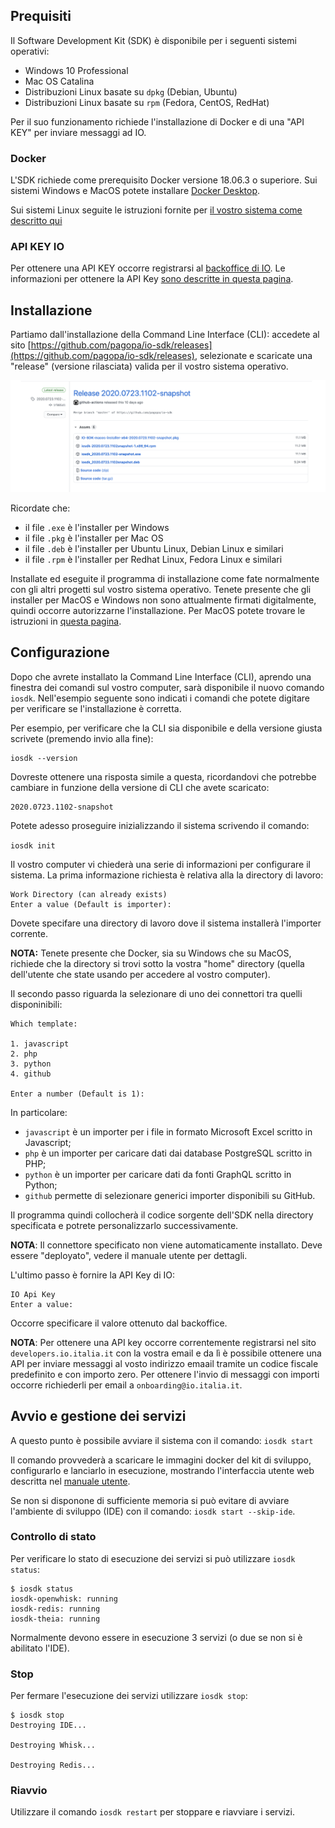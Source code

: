 ## Prequisiti

Il Software Development Kit (SDK) è disponibile per i seguenti sistemi operativi:

- Windows 10 Professional
- Mac OS Catalina
- Distribuzioni Linux basate su `dpkg` (Debian, Ubuntu)
- Distribuzioni Linux basate su `rpm` (Fedora, CentOS, RedHat)

Per il suo funzionamento richiede l'installazione di Docker e di una "API KEY" per inviare messaggi ad IO. 

### Docker

L'SDK richiede come prerequisito Docker versione 18.06.3 o superiore. Sui sistemi Windows e MacOS potete installare [Docker Desktop](https://www.docker.com/products/docker-desktop).

Sui sistemi Linux seguite le istruzioni fornite per [il vostro sistema come descritto qui](https://docs.docker.com/engine/install/)

### API KEY IO

Per ottenere una API KEY occorre registrarsi al [backoffice di IO](https://developer.io.italia.it/). Le informazioni per ottenere la API Key [sono descritte in questa pagina](https://developer.io.italia.it/openapi.html).

## Installazione

Partiamo dall'installazione della Command Line Interface (CLI): accedete al sito [https://github.com/pagopa/io-sdk/releases](https://github.com/pagopa/io-sdk/releases), selezionate e scaricate una "release" (versione rilasciata) valida per il vostro sistema operativo.

![Releses](/docs/images/admin-releases.png)

Ricordate che: 
- il file `.exe` è l'installer per Windows
- il file `.pkg` è l'installer per Mac OS
- il file `.deb` è l'installer per Ubuntu Linux, Debian Linux e similari
- il file `.rpm` è l'installer per Redhat Linux, Fedora Linux e similari

Installate ed eseguite il programma di installazione come fate normalmente con gli altri progetti sul vostro sistema operativo. Tenete presente che gli installer per MacOS e Windows non sono attualmente firmati digitalmente, quindi occorre autorizzarne l'installazione. Per MacOS potete trovare le istruzioni in [questa pagina](https://support.apple.com/it-it/HT202491).

## Configurazione

Dopo che avrete installato la Command Line Interface (CLI), aprendo una finestra dei comandi sul vostro computer, sarà disponibile il nuovo comando `iosdk`. Nell'esempio seguente sono indicati i comandi che potete digitare per verificare se l'installazione è corretta.

Per esempio, per verificare che la CLI sia disponibile e della versione giusta scrivete (premendo invio alla fine):

```
iosdk --version
```

Dovreste ottenere una risposta simile a questa, ricordandovi che potrebbe cambiare in funzione della versione di CLI che avete scaricato:
```
2020.0723.1102-snapshot
```

Potete adesso proseguire inizializzando il sistema scrivendo il comando:

`iosdk init`

Il vostro computer vi chiederà una serie di informazioni per configurare il sistema. La prima informazione richiesta è relativa alla la directory di lavoro:

```
Work Directory (can already exists)
Enter a value (Default is importer):
```

Dovete specifare una directory di lavoro dove il sistema installerà l'importer corrente.

**NOTA:** Tenete presente che Docker, sia su Windows che su MacOS, richiede che la directory si trovi sotto la vostra "home" directory (quella dell'utente che state usando per accedere al vostro computer).

Il secondo passo riguarda la selezionare di uno dei connettori tra quelli disponinibili:

```
Which template:

1. javascript
2. php
3. python
4. github

Enter a number (Default is 1):
```

In particolare:

- `javascript` è un importer per i file in formato Microsoft Excel scritto in Javascript;
- `php` è un importer per caricare dati dai database PostgreSQL scritto in PHP;
- `python` è un importer per caricare dati da fonti GraphQL scritto in Python;
- `github` permette di selezionare generici importer disponibili su GitHub.

Il programma quindi collocherà il codice sorgente dell'SDK nella directory specificata e potrete personalizzarlo successivamente.

**NOTA**: Il connettore specificato non viene automaticamente installato. Deve essere "deployato", vedere il manuale utente per dettagli.

L'ultimo passo è fornire la API Key di IO:

```
IO Api Key
Enter a value: 
```

Occorre specificare il valore ottenuto dal backoffice.

**NOTA**: Per ottenere una API key occorre correntemente registrarsi nel sito `developers.io.italia.it` con la vostra email e da lì è possibile ottenere una API per inviare messaggi al vosto indirizzo emaail tramite un codice fiscale  predefinito e con importo zero. Per ottenere l'invio di messaggi con importi occorre richiederli per email a `onboarding@io.italia.it`.

## Avvio e gestione dei servizi

A questo punto è possibile avviare il sistema con il comando: `iosdk start`

Il comando provvederà a scaricare le immagini docker del kit di sviluppo, configurarlo e lanciarlo in esecuzione, mostrando l'interfaccia utente web descritta nel [manuale utente](/docs/utente.md).


Se non si disponone di sufficiente memoria si può evitare di avviare l'ambiente di sviluppo (IDE) con il comando: `iosdk start --skip-ide`.

### Controllo di stato

Per verificare lo stato di esecuzione dei servizi si può utilizzare `iosdk status`:

```
$ iosdk status
iosdk-openwhisk: running
iosdk-redis: running
iosdk-theia: running
```

Normalmente devono essere in esecuzione 3 servizi (o due se non si è abilitato l'IDE).

### Stop

Per fermare l'esecuzione dei servizi utilizzare `iosdk stop`:

```
$ iosdk stop
Destroying IDE...

Destroying Whisk...

Destroying Redis...
```

### Riavvio

Utilizzare il comando `iosdk restart` per stoppare e riavviare i servizi.
